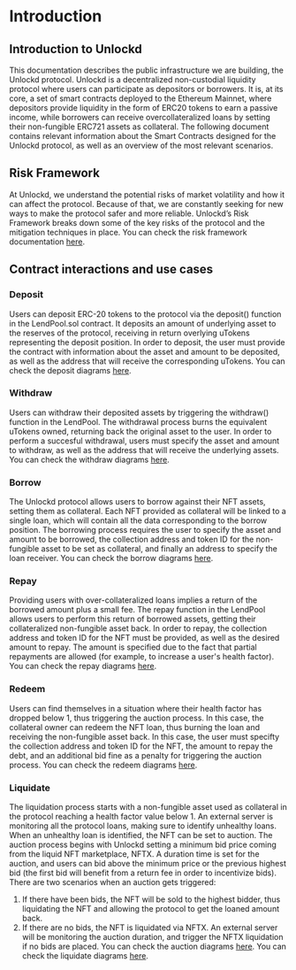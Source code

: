 # Introduction

## Introduction to Unlockd

This documentation describes the public infrastructure we are building, the Unlockd protocol. Unlockd is a decentralized non-custodial liquidity protocol where users can participate as depositors or borrowers. It is, at its core, a set of smart contracts deployed to the Ethereum Mainnet, where depositors provide liquidity in the form of ERC20 tokens to earn a passive income, while borrowers can receive overcollateralized loans by setting their non-fungible ERC721 assets as collateral. The following document contains relevant information about the Smart Contracts designed for the Unlockd protocol, as well as an overview of the most relevant scenarios.

## Risk Framework

At Unlockd, we understand the potential risks of market volatility and how it can affect the protocol. Because of that, we are constantly seeking for new ways to make the protocol safer and more reliable. Unlockd’s Risk Framework breaks down some of the key risks of the protocol and the mitigation techniques in place. You can check the risk framework documentation [here](https://github.com/UnlockdFinance/unlockd-protocol-v1/blob/master/RiskFramework.pdf).

## Contract interactions and use cases

### Deposit

Users can deposit ERC-20 tokens to the protocol via the deposit() function in the LendPool.sol contract. It deposits an amount of underlying asset to the reserves of the protocol, receiving in return overlying uTokens representing the deposit position. In order to deposit, the user must provide the contract with information about the asset and amount to be deposited, as well as the address that will receive the corresponding uTokens. You can check the deposit diagrams [here](https://github.com/UnlockdFinance/unlockd-protocol-v1/blob/development\_\_documentation/assets/deposit.png).

### Withdraw

Users can withdraw their deposited assets by triggering the withdraw() function in the LendPool. The withdrawal process burns the equivalent uTokens owned, returning back the original asset to the user. In order to perform a succesful withdrawal, users must specify the asset and amount to withdraw, as well as the address that will receive the underlying assets. You can check the withdraw diagrams [here](https://github.com/UnlockdFinance/unlockd-protocol-v1/blob/development\_\_documentation/assets/withdraw.png).

### Borrow

The Unlockd protocol allows users to borrow against their NFT assets, setting them as collateral. Each NFT provided as collateral will be linked to a single loan, which will contain all the data corresponding to the borrow position. The borrowing process requires the user to specify the asset and amount to be borrowed, the collection address and token ID for the non-fungible asset to be set as collateral, and finally an address to specify the loan receiver. You can check the borrow diagrams [here](https://github.com/UnlockdFinance/unlockd-protocol-v1/blob/development\_\_documentation/assets/borrow.png).

### Repay

Providing users with over-collateralized loans implies a return of the borrowed amount plus a small fee. The repay function in the LendPool allows users to perform this return of borrowed assets, getting their collateralized non-fungible asset back. In order to repay, the collection address and token ID for the NFT must be provided, as well as the desired amount to repay. The amount is specified due to the fact that partial repayments are allowed (for example, to increase a user's health factor). You can check the repay diagrams [here](https://github.com/UnlockdFinance/unlockd-protocol-v1/blob/development\_\_documentation/assets/repay.png).

### Redeem

Users can find themselves in a situation where their health factor has dropped below 1, thus triggering the auction process. In this case, the collateral owner can redeem the NFT loan, thus burning the loan and receiving the non-fungible asset back. In this case, the user must specifty the collection address and token ID for the NFT, the amount to repay the debt, and an additional bid fine as a penalty for triggering the auction process. You can check the redeem diagrams [here](https://github.com/UnlockdFinance/unlockd-protocol-v1/blob/development\_\_documentation/assets/redeem.png).

### Liquidate

The liquidation process starts with a non-fungible asset used as collateral in the protocol reaching a health factor value below 1. An external server is monitoring all the protocol loans, making sure to identify unhealthy loans. When an unhealthy loan is identified, the NFT can be set to auction. The auction process begins with Unlockd setting a minimum bid price coming from the liquid NFT marketplace, NFTX. A duration time is set for the auction, and users can bid above the minimum price or the previous highest bid (the first bid will benefit from a return fee in order to incentivize bids). There are two scenarios when an auction gets triggered:

1. If there have been bids, the NFT will be sold to the highest bidder, thus liquidating the NFT and allowing the protocol to get the loaned amount back.
2. If there are no bids, the NFT is liquidated via NFTX. An external server will be monitoring the auction duration, and trigger the NFTX liquidation if no bids are placed. You can check the auction diagrams [here](https://github.com/UnlockdFinance/unlockd-protocol-v1/blob/development\_\_documentation/assets/auction.png). You can check the liquidate diagrams [here](https://github.com/UnlockdFinance/unlockd-protocol-v1/blob/development\_\_documentation/assets/liquidation.png).
